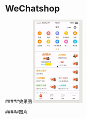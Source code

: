 # WeChatshop

#####效果图
![images](https://github.com/linzaifei/WeChatshop/blob/master/pic/ezgif.com-resize.gif)

#####图片
